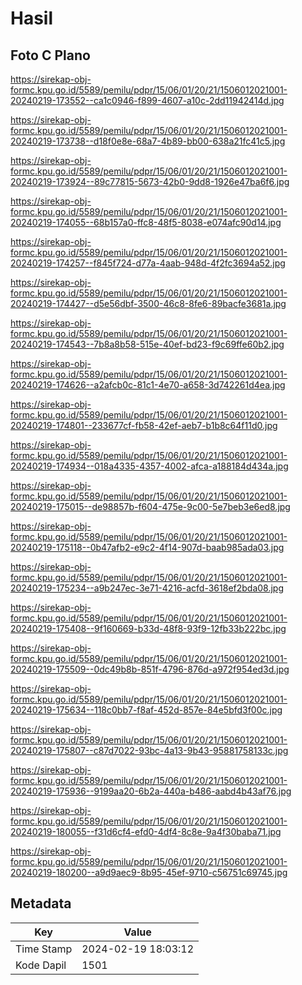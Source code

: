 # Hasil

## Foto C Plano

https://sirekap-obj-formc.kpu.go.id/5589/pemilu/pdpr/15/06/01/20/21/1506012021001-20240219-173552--ca1c0946-f899-4607-a10c-2dd11942414d.jpg

https://sirekap-obj-formc.kpu.go.id/5589/pemilu/pdpr/15/06/01/20/21/1506012021001-20240219-173738--d18f0e8e-68a7-4b89-bb00-638a21fc41c5.jpg

https://sirekap-obj-formc.kpu.go.id/5589/pemilu/pdpr/15/06/01/20/21/1506012021001-20240219-173924--89c77815-5673-42b0-9dd8-1926e47ba6f6.jpg

https://sirekap-obj-formc.kpu.go.id/5589/pemilu/pdpr/15/06/01/20/21/1506012021001-20240219-174055--68b157a0-ffc8-48f5-8038-e074afc90d14.jpg

https://sirekap-obj-formc.kpu.go.id/5589/pemilu/pdpr/15/06/01/20/21/1506012021001-20240219-174257--f845f724-d77a-4aab-948d-4f2fc3694a52.jpg

https://sirekap-obj-formc.kpu.go.id/5589/pemilu/pdpr/15/06/01/20/21/1506012021001-20240219-174427--d5e56dbf-3500-46c8-8fe6-89bacfe3681a.jpg

https://sirekap-obj-formc.kpu.go.id/5589/pemilu/pdpr/15/06/01/20/21/1506012021001-20240219-174543--7b8a8b58-515e-40ef-bd23-f9c69ffe60b2.jpg

https://sirekap-obj-formc.kpu.go.id/5589/pemilu/pdpr/15/06/01/20/21/1506012021001-20240219-174626--a2afcb0c-81c1-4e70-a658-3d742261d4ea.jpg

https://sirekap-obj-formc.kpu.go.id/5589/pemilu/pdpr/15/06/01/20/21/1506012021001-20240219-174801--233677cf-fb58-42ef-aeb7-b1b8c64f11d0.jpg

https://sirekap-obj-formc.kpu.go.id/5589/pemilu/pdpr/15/06/01/20/21/1506012021001-20240219-174934--018a4335-4357-4002-afca-a188184d434a.jpg

https://sirekap-obj-formc.kpu.go.id/5589/pemilu/pdpr/15/06/01/20/21/1506012021001-20240219-175015--de98857b-f604-475e-9c00-5e7beb3e6ed8.jpg

https://sirekap-obj-formc.kpu.go.id/5589/pemilu/pdpr/15/06/01/20/21/1506012021001-20240219-175118--0b47afb2-e9c2-4f14-907d-baab985ada03.jpg

https://sirekap-obj-formc.kpu.go.id/5589/pemilu/pdpr/15/06/01/20/21/1506012021001-20240219-175234--a9b247ec-3e71-4216-acfd-3618ef2bda08.jpg

https://sirekap-obj-formc.kpu.go.id/5589/pemilu/pdpr/15/06/01/20/21/1506012021001-20240219-175408--9f160669-b33d-48f8-93f9-12fb33b222bc.jpg

https://sirekap-obj-formc.kpu.go.id/5589/pemilu/pdpr/15/06/01/20/21/1506012021001-20240219-175509--0dc49b8b-851f-4796-876d-a972f954ed3d.jpg

https://sirekap-obj-formc.kpu.go.id/5589/pemilu/pdpr/15/06/01/20/21/1506012021001-20240219-175634--118c0bb7-f8af-452d-857e-84e5bfd3f00c.jpg

https://sirekap-obj-formc.kpu.go.id/5589/pemilu/pdpr/15/06/01/20/21/1506012021001-20240219-175807--c87d7022-93bc-4a13-9b43-95881758133c.jpg

https://sirekap-obj-formc.kpu.go.id/5589/pemilu/pdpr/15/06/01/20/21/1506012021001-20240219-175936--9199aa20-6b2a-440a-b486-aabd4b43af76.jpg

https://sirekap-obj-formc.kpu.go.id/5589/pemilu/pdpr/15/06/01/20/21/1506012021001-20240219-180055--f31d6cf4-efd0-4df4-8c8e-9a4f30baba71.jpg

https://sirekap-obj-formc.kpu.go.id/5589/pemilu/pdpr/15/06/01/20/21/1506012021001-20240219-180200--a9d9aec9-8b95-45ef-9710-c56751c69745.jpg


## Metadata

| Key        | Value               |
| ---------- | ------------------- |
| Time Stamp | 2024-02-19 18:03:12 |
| Kode Dapil | 1501                |



